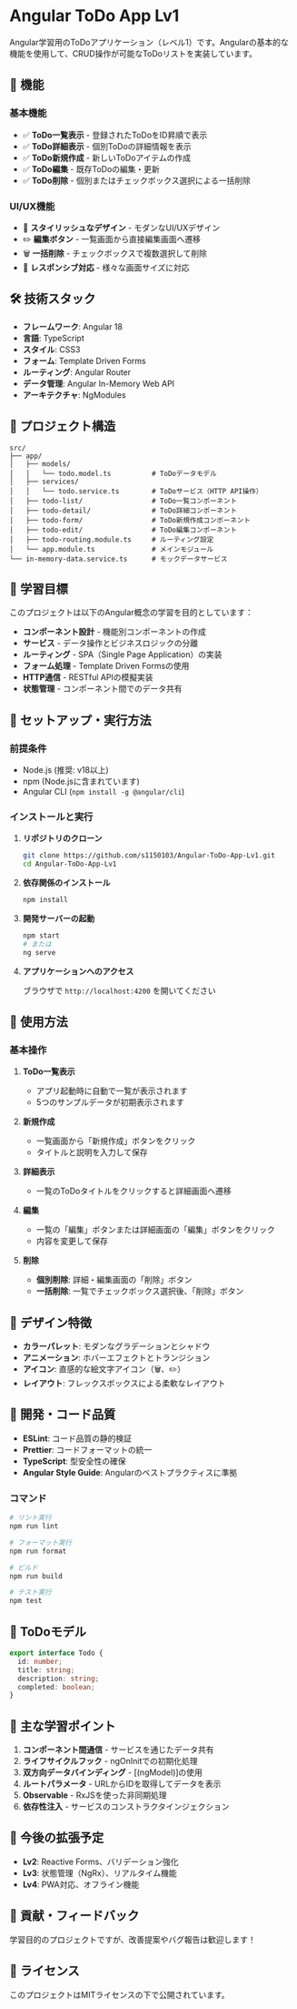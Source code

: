 # Angular ToDo App Lv1

Angular学習用のToDoアプリケーション（レベル1）です。Angularの基本的な機能を使用して、CRUD操作が可能なToDoリストを実装しています。

## 🚀 機能

### 基本機能
- ✅ **ToDo一覧表示** - 登録されたToDoをID昇順で表示
- ✅ **ToDo詳細表示** - 個別ToDoの詳細情報を表示
- ✅ **ToDo新規作成** - 新しいToDoアイテムの作成
- ✅ **ToDo編集** - 既存ToDoの編集・更新
- ✅ **ToDo削除** - 個別またはチェックボックス選択による一括削除

### UI/UX機能
- 🎨 **スタイリッシュなデザイン** - モダンなUI/UXデザイン
- ✏️ **編集ボタン** - 一覧画面から直接編集画面へ遷移
- 🗑️ **一括削除** - チェックボックスで複数選択して削除
- 📱 **レスポンシブ対応** - 様々な画面サイズに対応

## 🛠️ 技術スタック

- **フレームワーク**: Angular 18
- **言語**: TypeScript
- **スタイル**: CSS3
- **フォーム**: Template Driven Forms
- **ルーティング**: Angular Router
- **データ管理**: Angular In-Memory Web API
- **アーキテクチャ**: NgModules

## 📁 プロジェクト構造

```
src/
├── app/
│   ├── models/
│   │   └── todo.model.ts          # ToDoデータモデル
│   ├── services/
│   │   └── todo.service.ts        # ToDoサービス（HTTP API操作）
│   ├── todo-list/                 # ToDo一覧コンポーネント
│   ├── todo-detail/               # ToDo詳細コンポーネント
│   ├── todo-form/                 # ToDo新規作成コンポーネント
│   ├── todo-edit/                 # ToDo編集コンポーネント
│   ├── todo-routing.module.ts     # ルーティング設定
│   └── app.module.ts              # メインモジュール
└── in-memory-data.service.ts      # モックデータサービス
```

## 🎯 学習目標

このプロジェクトは以下のAngular概念の学習を目的としています：

- **コンポーネント設計** - 機能別コンポーネントの作成
- **サービス** - データ操作とビジネスロジックの分離
- **ルーティング** - SPA（Single Page Application）の実装
- **フォーム処理** - Template Driven Formsの使用
- **HTTP通信** - RESTful APIの模擬実装
- **状態管理** - コンポーネント間でのデータ共有

## 🚦 セットアップ・実行方法

### 前提条件
- Node.js (推奨: v18以上)
- npm (Node.jsに含まれています)
- Angular CLI (`npm install -g @angular/cli`)

### インストールと実行

1. **リポジトリのクローン**
   ```bash
   git clone https://github.com/s1150103/Angular-ToDo-App-Lv1.git
   cd Angular-ToDo-App-Lv1
   ```

2. **依存関係のインストール**
   ```bash
   npm install
   ```

3. **開発サーバーの起動**
   ```bash
   npm start
   # または
   ng serve
   ```

4. **アプリケーションへのアクセス**
   
   ブラウザで `http://localhost:4200` を開いてください

## 📖 使用方法

### 基本操作

1. **ToDo一覧表示**
   - アプリ起動時に自動で一覧が表示されます
   - 5つのサンプルデータが初期表示されます

2. **新規作成**
   - 一覧画面から「新規作成」ボタンをクリック
   - タイトルと説明を入力して保存

3. **詳細表示**
   - 一覧のToDoタイトルをクリックすると詳細画面へ遷移

4. **編集**
   - 一覧の「編集」ボタンまたは詳細画面の「編集」ボタンをクリック
   - 内容を変更して保存

5. **削除**
   - **個別削除**: 詳細・編集画面の「削除」ボタン
   - **一括削除**: 一覧でチェックボックス選択後、「削除」ボタン

## 🎨 デザイン特徴

- **カラーパレット**: モダンなグラデーションとシャドウ
- **アニメーション**: ホバーエフェクトとトランジション
- **アイコン**: 直感的な絵文字アイコン（🗑️、✏️）
- **レイアウト**: フレックスボックスによる柔軟なレイアウト

## 🔧 開発・コード品質

- **ESLint**: コード品質の静的検証
- **Prettier**: コードフォーマットの統一
- **TypeScript**: 型安全性の確保
- **Angular Style Guide**: Angularのベストプラクティスに準拠

### コマンド

```bash
# リント実行
npm run lint

# フォーマット実行
npm run format

# ビルド
npm run build

# テスト実行
npm test
```

## 📝 ToDoモデル

```typescript
export interface Todo {
  id: number;
  title: string;
  description: string;
  completed: boolean;
}
```

## 🌟 主な学習ポイント

1. **コンポーネント間通信** - サービスを通じたデータ共有
2. **ライフサイクルフック** - ngOnInitでの初期化処理
3. **双方向データバインディング** - [(ngModel)]の使用
4. **ルートパラメータ** - URLからIDを取得してデータを表示
5. **Observable** - RxJSを使った非同期処理
6. **依存性注入** - サービスのコンストラクタインジェクション

## 🚀 今後の拡張予定

- **Lv2**: Reactive Forms、バリデーション強化
- **Lv3**: 状態管理（NgRx）、リアルタイム機能
- **Lv4**: PWA対応、オフライン機能

## 🤝 貢献・フィードバック

学習目的のプロジェクトですが、改善提案やバグ報告は歓迎します！

## 📄 ライセンス

このプロジェクトはMITライセンスの下で公開されています。

